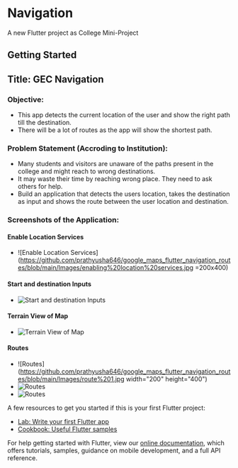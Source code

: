 # Navigation

A new Flutter project as College Mini-Project

## Getting Started

## Title: GEC Navigation

### Objective:
  * This app detects the current location of the user and show the right path till the destination.
  * There will be a lot of routes as the app will show the shortest path.
 
### Problem Statement (Accroding to Institution):
  * Many students and visitors are unaware of the paths present in the college and might reach to wrong destinations.
  * It may waste their time by reaching wrong place. They need to ask others for help.
  * Build an application that detects the users location, takes the destination as input and shows the route between the user location and destination.

### Screenshots of the Application:
 #### Enable Location Services
 * ![Enable Location Services](https://github.com/prathyusha646/google_maps_flutter_navigation_routes/blob/main/Images/enabling%20location%20services.jpg =200x400)

 #### Start and destination Inputs
 * ![Start and destination Inputs](https://github.com/prathyusha646/google_maps_flutter_navigation_routes/blob/main/Images/start%20and%20destination%20inputs.jpg)

 #### Terrain View of Map
 * ![Terrain View of Map](https://github.com/prathyusha646/google_maps_flutter_navigation_routes/blob/main/Images/terrain%20view%20of%20map.jpg)

 #### Routes
 * ![Routes](https://github.com/prathyusha646/google_maps_flutter_navigation_routes/blob/main/Images/route%201.jpg width="200" height="400")
 * ![Routes](https://github.com/prathyusha646/google_maps_flutter_navigation_routes/blob/main/Images/route%204.jpg)
 * ![Routes](https://github.com/prathyusha646/google_maps_flutter_navigation_routes/blob/main/Images/route%205.jpg)


A few resources to get you started if this is your first Flutter project:

- [Lab: Write your first Flutter app](https://flutter.dev/docs/get-started/codelab)
- [Cookbook: Useful Flutter samples](https://flutter.dev/docs/cookbook)

For help getting started with Flutter, view our
[online documentation](https://flutter.dev/docs), which offers tutorials,
samples, guidance on mobile development, and a full API reference.
